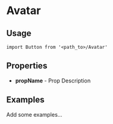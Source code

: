 # Avatar

## Usage

```
import Button from '<path_to>/Avatar'
```

## Properties

- **propName** - Prop Description

## Examples

Add some examples...
